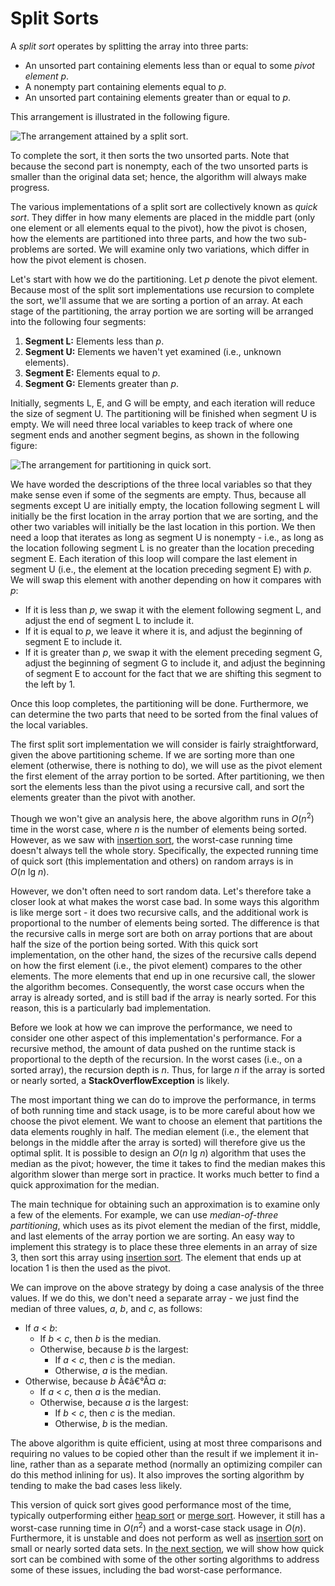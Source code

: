 # Split Sorts

A *split sort* operates by splitting the array into three parts:

  - An unsorted part containing elements less than or equal to some
    *pivot element p*.
  - A nonempty part containing elements equal to *p*.
  - An unsorted part containing elements greater than or equal to *p*.

This arrangement is illustrated in the following figure.

![The arrangement attained by a split sort.](split-sorts.jpg)

To complete the sort, it then sorts the two unsorted parts. Note that
because the second part is nonempty, each of the two unsorted parts is
smaller than the original data set; hence, the algorithm will always
make progress.

The various implementations of a split sort are collectively known as
*quick sort*. They differ in how many elements are placed in the middle
part (only one element or all elements equal to the pivot), how the
pivot is chosen, how the elements are partitioned into three parts, and
how the two sub-problems are sorted. We will examine only two
variations, which differ in how the pivot element is chosen.

Let's start with how we do the partitioning. Let *p* denote the pivot
element. Because most of the split sort implementations use recursion to
complete the sort, we'll assume that we are sorting a portion of an
array. At each stage of the partitioning, the array portion we are
sorting will be arranged into the following four segments:

1.  **Segment L:** Elements less than *p*.
2.  **Segment U:** Elements we haven't yet examined (i.e., unknown
    elements).
3.  **Segment E:** Elements equal to *p*.
4.  **Segment G:** Elements greater than *p*.

Initially, segments L, E, and G will be empty, and each iteration will
reduce the size of segment U. The partitioning will be finished when
segment U is empty. We will need three local variables to keep track of
where one segment ends and another segment begins, as shown in the
following figure:

![The arrangement for partitioning in quick
sort.](quick-sort-partitioning.jpg)

We have worded the descriptions of the three local variables so that
they make sense even if some of the segments are empty. Thus, because
all segments except U are initially empty, the location following
segment L will initially be the first location in the array portion that
we are sorting, and the other two variables will initially be the last
location in this portion. We then need a loop that iterates as long as
segment U is nonempty - i.e., as long as the location following segment
L is no greater than the location preceding segment E. Each iteration of
this loop will compare the last element in segment U (i.e., the element
at the location preceding segment E) with *p*. We will swap this element
with another depending on how it compares with *p*:

  - If it is less than *p*, we swap it with the element following
    segment L, and adjust the end of segment L to include it.
  - If it is equal to *p*, we leave it where it is, and adjust the
    beginning of segment E to include it.
  - If it is greater than *p*, we swap it with the element preceding
    segment G, adjust the beginning of segment G to include it, and
    adjust the beginning of segment E to account for the fact that we
    are shifting this segment to the left by 1.

Once this loop completes, the partitioning will be done. Furthermore, we
can determine the two parts that need to be sorted from the final values
of the local variables.

The first split sort implementation we will consider is fairly
straightforward, given the above partitioning scheme. If we are sorting
more than one element (otherwise, there is nothing to do), we will use
as the pivot element the first element of the array portion to be
sorted. After partitioning, we then sort the elements less than the
pivot using a recursive call, and sort the elements greater than the
pivot with another.

Though we won't give an analysis here, the above algorithm runs in
*O*(*n*<sup>2</sup>) time in the worst case, where *n* is the number of
elements being sorted. However, as we saw with [insertion
sort](/~rhowell/DataStructures/redirect/insert-sorts), the worst-case
running time doesn't always tell the whole story. Specifically, the
expected running time of quick sort (this implementation and others) on
random arrays is in *O*(*n* lg *n*).

However, we don't often need to sort random data. Let's therefore take a
closer look at what makes the worst case bad. In some ways this
algorithm is like merge sort - it does two recursive calls, and the
additional work is proportional to the number of elements being sorted.
The difference is that the recursive calls in merge sort are both on
array portions that are about half the size of the portion being sorted.
With this quick sort implementation, on the other hand, the sizes of the
recursive calls depend on how the first element (i.e., the pivot
element) compares to the other elements. The more elements that end up
in one recursive call, the slower the algorithm becomes. Consequently,
the worst case occurs when the array is already sorted, and is still bad
if the array is nearly sorted. For this reason, this is a particularly
bad implementation.

Before we look at how we can improve the performance, we need to
consider one other aspect of this implementation's performance. For a
recursive method, the amount of data pushed on the runtime stack is
proportional to the depth of the recursion. In the worst cases (i.e., on
a sorted array), the recursion depth is *n*. Thus, for large *n* if the
array is sorted or nearly sorted, a **StackOverflowException** is
likely. <span id="median-of-3"></span>

The most important thing we can do to improve the performance, in terms
of both running time and stack usage, is to be more careful about how we
choose the pivot element. We want to choose an element that partitions
the data elements roughly in half. The median element (i.e., the element
that belongs in the middle after the array is sorted) will therefore
give us the optimal split. It is possible to design an
*O*(*n* lg *n*) algorithm that uses the median as the
pivot; however, the time it takes to find the median makes this
algorithm slower than merge sort in practice. It works much better to
find a quick approximation for the median.

The main technique for obtaining such an approximation is to examine
only a few of the elements. For example, we can use *median-of-three
partitioning*, which uses as its pivot element the median of the first,
middle, and last elements of the array portion we are sorting. An easy
way to implement this strategy is to place these three elements in an
array of size 3, then sort this array using [insertion
sort](/~rhowell/DataStructures/redirect/insert-sorts). The element that
ends up at location 1 is then the used as the pivot.

We can improve on the above strategy by doing a case analysis of the
three values. If we do this, we don't need a separate array - we just
find the median of three values, *a*, *b*, and *c*, as follows:

  - If *a* \< *b*:
      - If *b* \< *c*, then *b* is the median.
      - Otherwise, because *b* is the largest:
          - If *a* \< *c*, then *c* is the median.
          - Otherwise, *a* is the median.
  - Otherwise, because *b* Ã¢â€°Â¤ *a*:
      - If *a* \< *c*, then *a* is the median.
      - Otherwise, because *a* is the largest:
          - If *b* \< *c*, then *c* is the median.
          - Otherwise, *b* is the median.

The above algorithm is quite efficient, using at most three comparisons
and requiring no values to be copied other than the result if we
implement it in-line, rather than as a separate method (normally an
optimizing compiler can do this method inlining for us). It also
improves the sorting algorithm by tending to make the bad cases less
likely.

This version of quick sort gives good performance most of the time,
typically outperforming either [heap
sort](/~rhowell/DataStructures/redirect/heap-sort) or [merge
sort](/~rhowell/DataStructures/redirect/merge-sorts). However, it still
has a worst-case running time in *O*(*n*<sup>2</sup>) and a worst-case
stack usage in *O*(*n*). Furthermore, it is unstable and does not
perform as well as [insertion
sort](/~rhowell/DataStructures/redirect/insert-sorts) on small or nearly
sorted data sets. In [the next
section](/~rhowell/DataStructures/redirect/hybrid-sorts), we will show
how quick sort can be combined with some of the other sorting algorithms
to address some of these issues, including the bad worst-case
performance.
